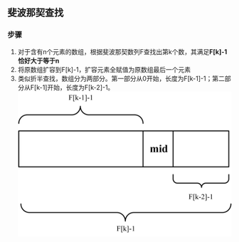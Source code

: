## 斐波那契查找
### 步骤
1. 对于含有n个元素的数组，根据斐波那契数列F查找出第k个数，其满足**F[k]-1恰好大于等于n**
2. 将原数组扩容到F[k]-1，扩容元素全赋值为原数组最后一个元素
3. 类似折半查找，数组分为两部分。第一部分从0开始，长度为F[k-1]-1；第二部分从F[k-1]开始，长度为F[k-2]-1。![数组](https://raw.githubusercontent.com/Yuppie898988/LearningNotes-images/main/Notes/2021/02/25/%E6%96%90%E6%B3%A2%E9%82%A3%E5%A5%91%E6%9F%A5%E6%89%BE-1614240882415.png)